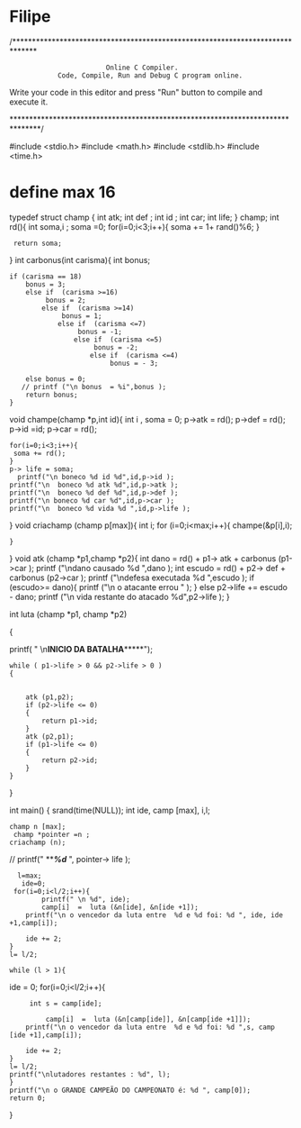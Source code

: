 # Filipe
/******************************************************************************

                            Online C Compiler.
                Code, Compile, Run and Debug C program online.
Write your code in this editor and press "Run" button to compile and execute it.

*******************************************************************************/

#include <stdio.h>
#include <math.h>
#include <stdlib.h>
#include <time.h>
# define max 16
typedef struct champ {
    int atk;
    int def ;
    int id ;
    int car;
    int life;
} champ;
int rd(){
    int soma,i ;
    soma =0;
        for(i=0;i<3;i++){
            soma += 1+ rand()%6;
       }

     
     return soma;
}
int carbonus(int carisma){
    int bonus;
   
    if (carisma == 18)
        bonus = 3;
        else if  (carisma >=16)
             bonus = 2;
            else if  (carisma >=14)
                 bonus = 1;
                else if  (carisma <=7)
                     bonus = -1;
                    else if  (carisma <=5)
                         bonus = -2;
                        else if  (carisma <=4)
                             bonus = - 3;
        
        else bonus = 0;
       // printf ("\n bonus  = %i",bonus );
        return bonus;
    }

void champe(champ *p,int id){
    int i , soma = 0;
    p->atk = rd();
    p->def = rd();
    p->id =id;
    p->car = rd();
    
    for(i=0;i<3;i++){
     soma += rd();
    }
    p-> life = soma;
      printf("\n boneco %d id %d",id,p->id );
    printf("\n  boneco %d atk %d",id,p->atk );
    printf("\n  boneco %d def %d",id,p->def );
    printf("\n boneco %d car %d",id,p->car );
    printf("\n  boneco %d vida %d ",id,p->life );
    
}
void criachamp (champ p[max]){
    int i;
    for (i=0;i<max;i++){
        champe(&p[i],i);
 
    }
}
void atk (champ *p1,champ *p2){
    int dano = rd() + p1-> atk + carbonus (p1->car );
    printf ("\ndano causado %d ",dano  );
    int escudo = rd() + p2-> def + carbonus (p2->car );
    printf ("\ndefesa executada %d ",escudo  );
    if (escudo>= dano){
         printf ("\n o atacante errou "  );
    }
    else p2->life += escudo - dano;
    printf ("\n vida restante do atacado %d",p2->life  );
}


int luta (champ *p1, champ *p2)

{
    
  printf( " \n******INICIO DA BATALHA***********");

    while ( p1->life > 0 && p2->life > 0 )
    {
              

        atk (p1,p2);
        if (p2->life <= 0)
        {
            return p1->id;
        }
        atk (p2,p1);
        if (p1->life <= 0)
        {
            return p2->id;
        }
    }
}


    
    
    
    
    

int main()
{   srand(time(NULL));
    int ide, camp [max], i,l;
    
    champ n [max];
     champ *pointer =n ;
    criachamp (n);
   // printf(" ***********************%d*********************  ", pointer-> life  );
 
      l=max;
       ide=0;
     for(i=0;i<l/2;i++){
            printf(" \n %d", ide);
            camp[i]  =  luta (&n[ide], &n[ide +1]);
        printf("\n o vencedor da luta entre  %d e %d foi: %d ", ide, ide +1,camp[i]);
        
        ide += 2;
    }
    l= l/2;
    
    while (l > 1){
ide = 0;
     for(i=0;i<l/2;i++){

         int s = camp[ide];

             camp[i]  =  luta (&n[camp[ide]], &n[camp[ide +1]]);
        printf("\n o vencedor da luta entre  %d e %d foi: %d ",s, camp [ide +1],camp[i]);
        
        ide += 2;
    }
    l= l/2;
    printf("\nlutadores restantes : %d", l);
    }
    printf("\n o GRANDE CAMPEÃO DO CAMPEONATO é: %d ", camp[0]);
    return 0;
    

    
}





